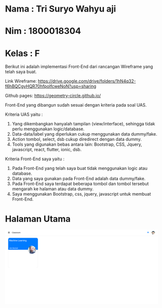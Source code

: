 # Nama : Tri Suryo Wahyu aji
# Nim : 1800018304
# Kelas : F

Berikut ini adalah implementasi Front-End dari rancangan Wireframe yang telah saya buat.

Link Wireframe:
https://drive.google.com/drive/folders/1hN4q32-f6hBQCgyHQR70hfpolfcweNoN?usp=sharing

Github pages: 
https://geometry-circle.github.io/

Front-End yang dibangun sudah sesuai dengan kriteria pada soal UAS.

Kriteria UAS yaitu : 
1. Yang dikembangkan hanyalah tampilan (view/interface), sehingga tidak perlu menggunakan logic/database. 
2. Data-data/label yang diperlukan cukup menggunakan data dummy/fake. 
3. Action tombol, select, dsb cukup diredirect dengan data dummy. 
4. Tools yang digunakan bebas antara lain: Bootstrap, CSS, Jquery, javascript, react, flutter, ionic, dsb. 

Kriteria Front-End saya yaitu :
1. Pada Front-End yang telah saya buat tidak menggunakan logic atau database.
2. Data yang saya gunakan pada Front-End adalah data dummy/fake.
3. Pada Front-End saya terdapat beberapa tombol dan tombol tersebut mengarah ke halaman atau data dummy.
4. Saya menggunakan Bootstrap, css, jquery, javascript untuk membuat Front-End.

# Halaman Utama
<img src="Screenshot_2021-02-01 Halaman Utama.png">

